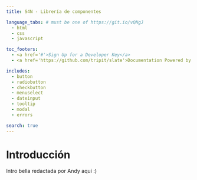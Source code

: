 ```yaml
---
title: S4N - Librería de componentes

language_tabs: # must be one of https://git.io/vQNgJ
  - html
  - css
  - javascript

toc_footers:
  - <a href='#'>Sign Up for a Developer Key</a>
  - <a href='https://github.com/tripit/slate'>Documentation Powered by Slate</a>

includes:
  - button
  - radiobutton
  - checkbutton
  - menuselect
  - dateinput
  - tooltip
  - modal
  - errors

search: true
---
```


# Introducción

Intro bella redactada por Andy aquí :)
